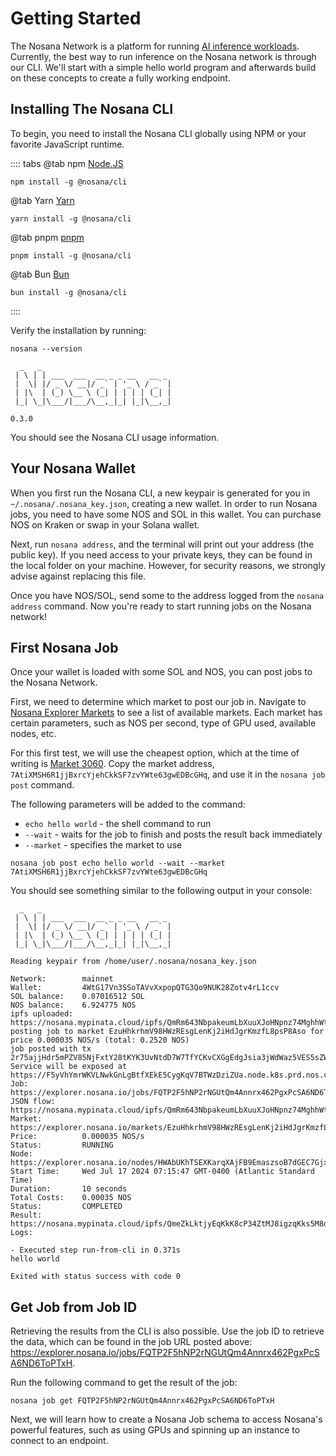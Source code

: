 # Getting Started

The Nosana Network is a platform for running [AI inference workloads](https://www.oracle.com/artificial-intelligence/ai-inference/#:~:text=AI%20inference%20is%20when%20an,way%20that%20mimics%20human%20abilities). Currently, the best way to run inference on the Nosana network is through our CLI. We'll start with a simple hello world program and afterwards build on these concepts to create a fully working endpoint.

## Installing The Nosana CLI

To begin, you need to install the Nosana CLI globally using NPM or your favorite JavaScript runtime.

:::: tabs
@tab npm
[Node.JS](https://nodejs.org/en)
```sh:no-line-numbers
npm install -g @nosana/cli
```

@tab Yarn
[Yarn](https://yarnpkg.com/)
```sh:no-line-numbers
yarn install -g @nosana/cli
```

@tab pnpm
[pnpm](https://pnpm.io/)
```sh:no-line-numbers
pnpm install -g @nosana/cli
```

@tab Bun
[Bun](https://bun.sh/)
```sh:no-line-numbers
bun install -g @nosana/cli
```
::::


Verify the installation by running:

```sh:no-line-numbers
nosana --version
```

```sh:no-line-numbers
  _   _
 | \ | | ___  ___  __ _ _ __   __ _
 |  \| |/ _ \/ __|/ _` | '_ \ / _` |
 | |\  | (_) \__ \ (_| | | | | (_| |
 |_| \_|\___/|___/\__,_|_| |_|\__,_|

0.3.0
```

You should see the Nosana CLI usage information.

## Your Nosana Wallet

When you first run the Nosana CLI, a new keypair is generated for you in `~/.nosana/.nosana_key.json`, creating a new wallet. In order to run Nosana jobs, you need to have some NOS and SOL in this wallet. You can purchase NOS on Kraken or swap in your Solana wallet.

Next, run `nosana address`, and the terminal will print out your address (the public key). If you need access to your private keys, they can be found in the local folder on your machine. However, for security reasons, we strongly advise against replacing this file.

Once you have NOS/SOL, send some to the address logged from the `nosana address` command. Now you're ready to start running jobs on the Nosana network!

## First Nosana Job

Once your wallet is loaded with some SOL and NOS, you can post jobs to the Nosana Network.

First, we need to determine which market to post our job in. Navigate to [Nosana Explorer Markets](https://explorer.nosana.io/markets) to see a list of available markets. Each market has certain parameters, such as NOS per second, type of GPU used, available nodes, etc.

For this first test, we will use the cheapest option, which at the time of writing is [Market 3060](https://explorer.nosana.io/markets/7AtiXMSH6R1jjBxrcYjehCkkSF7zvYWte63gwEDBcGHq). Copy the market address, `7AtiXMSH6R1jjBxrcYjehCkkSF7zvYWte63gwEDBcGHq`, and use it in the `nosana job post` command.

The following parameters will be added to the command:

- `echo hello world` - the shell command to run
- `--wait` - waits for the job to finish and posts the result back immediately
- `--market` - specifies the market to use

```sh:no-line-numbers
nosana job post echo hello world --wait --market 7AtiXMSH6R1jjBxrcYjehCkkSF7zvYWte63gwEDBcGHq
```

You should see something similar to the following output in your console:

```sh:no-line-numbers
  _   _
 | \ | | ___  ___  __ _ _ __   __ _
 |  \| |/ _ \/ __|/ _` | '_ \ / _` |
 | |\  | (_) \__ \ (_| | | | | (_| |
 |_| \_|\___/|___/\__,_|_| |_|\__,_|

Reading keypair from /home/user/.nosana/nosana_key.json

Network:        mainnet
Wallet:         4WtG17Vn3SSoTAVvXxpopQTG3Qo9NUK28Zotv4rL1ccv
SOL balance:    0.07016512 SOL
NOS balance:    6.924775 NOS
ipfs uploaded:  https://nosana.mypinata.cloud/ipfs/QmRm643NbpakeumLbXuuXJoHNpnz74MghhWtFNJNq9kN7W
posting job to market EzuHhkrhmV98HWzREsgLenKj2iHdJgrKmzfL8psP8Aso for price 0.000035 NOS/s (total: 0.2520 NOS)
job posted with tx 2r75ajjHdr5mPZV85NjFxtY28tKYK3UvNtdD7W7TfYCKvCXGgEdgJsia3jWdWaz5VES5sZWipEabnjwQkoE1dcwf!
Service will be exposed at https://F5yVhYmrWKVLNwkGnLgBtfXEkE5CygKqV7BTWzDziZUa.node.k8s.prd.nos.ci
Job:            https://explorer.nosana.io/jobs/FQTP2F5hNP2rNGUtQm4Annrx462PgxPcSA6ND6ToPTxH
JSON flow:      https://nosana.mypinata.cloud/ipfs/QmRm643NbpakeumLbXuuXJoHNpnz74MghhWtFNJNq9kN7W
Market:         https://explorer.nosana.io/markets/EzuHhkrhmV98HWzREsgLenKj2iHdJgrKmzfL8psP8Aso
Price:          0.000035 NOS/s
Status:         RUNNING
Node:           https://explorer.nosana.io/nodes/HWAbUKhTSEXKarqXAjFB9EmaszsoB7dGEC7Gjxf7vNfk
Start Time:     Wed Jul 17 2024 07:15:47 GMT-0400 (Atlantic Standard Time)
Duration:       10 seconds
Total Costs:    0.00035 NOS
Status:         COMPLETED
Result:         https://nosana.mypinata.cloud/ipfs/QmeZkLktjyEqKkK8cP34ZtMJ8igzqKks5M8dFLStV4Q3t5
Logs:

- Executed step run-from-cli in 0.371s
hello world

Exited with status success with code 0
```

## Get Job from Job ID

Retrieving the results from the CLI is also possible. Use the job ID to retrieve the data, which can be found in the job URL posted above:
<https://explorer.nosana.io/jobs/FQTP2F5hNP2rNGUtQm4Annrx462PgxPcSA6ND6ToPTxH>.

Run the following command to get the result of the job:

```sh:no-line-numbers
nosana job get FQTP2F5hNP2rNGUtQm4Annrx462PgxPcSA6ND6ToPTxH
```

Next, we will learn how to create a Nosana Job schema to access Nosana's powerful features, such as using GPUs and spinning up an instance to connect to an endpoint.
